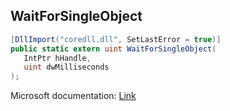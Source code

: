 ## WaitForSingleObject

```csharp
[DllImport("coredll.dll", SetLastError = true)]
public static extern uint WaitForSingleObject(
   IntPtr hHandle,
   uint dwMilliseconds
);
```

Microsoft documentation: [Link](https://docs.microsoft.com/en-us/windows/win32/api/synchapi/nf-synchapi-waitforsingleobject)
